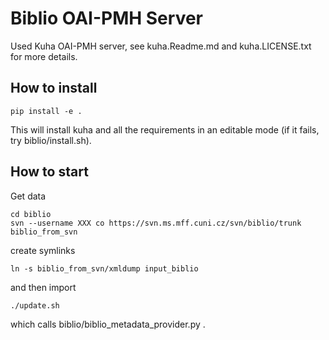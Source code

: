 # Biblio OAI-PMH Server

Used Kuha OAI-PMH server, see kuha.Readme.md and kuha.LICENSE.txt for more details.

## How to install

```
pip install -e .
```
This will install kuha and all the requirements in an editable mode (if it fails, try biblio/install.sh).


## How to start

Get data
```
cd biblio
svn --username XXX co https://svn.ms.mff.cuni.cz/svn/biblio/trunk biblio_from_svn
```
create symlinks
```
ln -s biblio_from_svn/xmldump input_biblio
```
and then import

```
./update.sh
```
which calls biblio/biblio_metadata_provider.py .

